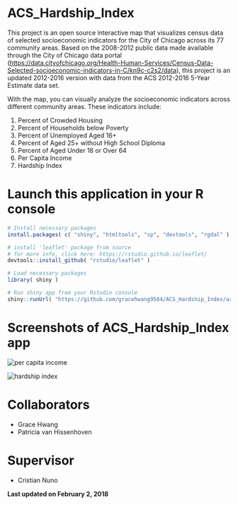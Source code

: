 # ACS_Hardship_Index

This project is an open source interactive map that visualizes census data of selected socioeconomic indicators for the City of Chicago across its 77 community areas. Based on the 2008-2012 public data made available through the City of Chicago data portal (https://data.cityofchicago.org/Health-Human-Services/Census-Data-Selected-socioeconomic-indicators-in-C/kn9c-c2s2/data), this project is an updated 2012-2016 version with data from the ACS 2012-2016 5-Year Estimate data set.

With the map, you can visually analyze the socioeconomic indicators across different community areas. These indicators include:

1. Percent of Crowded Housing
2. Percent of Households below Poverty
3. Percent of Unemployed Aged 16+
4. Percent of Aged 25+ without High School Diploma
5. Percent of Aged Under 18 or Over 64
6. Per Capita Income
7. Hardship Index

# Launch this application in your R console
```R
# Install necessary packages
install.packages( c( "shiny", "htmltools", "sp", "devtools", "rgdal" ) )

# install 'leaflet' package from source
# for more info, click here: https://rstudio.github.io/leaflet/
devtools::install_github( "rstudio/leaflet" )

# Load necessary packages
library( shiny )

# Run shiny app from your Rstudio console
shiny::runUrl( "https://github.com/gracehwang9584/ACS_Hardship_Index/archive/master.zip" )
```

# Screenshots of ACS_Hardship_Index app
![per capita income](https://github.com/gracehwang9584/ACS_Hardship_Index/blob/master/Images/per_capita_income.png)

![hardship index](https://github.com/gracehwang9584/ACS_Hardship_Index/blob/master/Images/hardship_index.png)

# Collaborators
- Grace Hwang
- Patricia van Hissenhoven

# Supervisor
- Cristian Nuno

**Last updated on February 2, 2018**